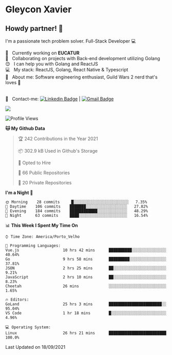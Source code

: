 # Gleycon Xavier

## Howdy partner! 👋

I'm a passionate tech problem solver.
Full-Stack Developer :computer:

 :rocket:  &nbsp; Currently working on **EUCATUR**
 <br/> :purple_heart: &nbsp; Collaborating on projects with Back-end development utilizing Golang
 <br/> :blush: &nbsp; I can help you with Golang and ReactJS
 <br/> :computer: &nbsp; My stack: ReactJS, Golang, React Native & Typescript
 <br/> 💬  &nbsp; About me: Software engineering enthusiast, Guild Wars 2 nerd that's loves :apple:
 <br/>
 <br/>
 <br/> :email: &nbsp; Contact-me: [![Linkedin Badge](https://img.shields.io/badge/-GleyconXavier-blue?style=flat-square&logo=Linkedin&logoColor=white&link=https://www.linkedin.com/in/gleyconxavier/)](https://www.linkedin.com/in/gleyconxavier/) 
| 
[![Gmail Badge](https://img.shields.io/badge/-gleyconxcarlos@gmail.com-c14438?style=flat-square&logo=Gmail&logoColor=white&link=mailto:gleyconxcarlos@gmail.com)](mailto:gleyconxcarlos@gmail.com)

![](https://komarev.com/ghpvc/?username=gleyconxavier)

<!--START_SECTION:waka-->
![Profile Views](http://img.shields.io/badge/Profile%20Views-0-blue)

**🐱 My Github Data** 

> 🏆 242 Contributions in the Year 2021
 > 
> 📦 302.9 kB Used in Github's Storage 
 > 
> 💼 Opted to Hire
 > 
> 📜 66 Public Repositories 
 > 
> 🔑 20 Private Repositories  
 > 
**I'm a Night 🦉** 

```text
🌞 Morning    28 commits     █░░░░░░░░░░░░░░░░░░░░░░░░   7.35% 
🌆 Daytime    106 commits    ███████░░░░░░░░░░░░░░░░░░   27.82% 
🌃 Evening    184 commits    ████████████░░░░░░░░░░░░░   48.29% 
🌙 Night      63 commits     ████░░░░░░░░░░░░░░░░░░░░░   16.54%

```


📊 **This Week I Spent My Time On** 

```text
⌚︎ Time Zone: America/Porto_Velho

💬 Programming Languages: 
Vue.js                   10 hrs 42 mins      ██████████░░░░░░░░░░░░░░░   40.64% 
Go                       9 hrs 58 mins       █████████░░░░░░░░░░░░░░░░   37.81% 
JSON                     2 hrs 25 mins       ██░░░░░░░░░░░░░░░░░░░░░░░   9.21% 
JavaScript               2 hrs 10 mins       ██░░░░░░░░░░░░░░░░░░░░░░░   8.23% 
Cheetah                  26 mins             ░░░░░░░░░░░░░░░░░░░░░░░░░   1.65%

🔥 Editors: 
GoLand                   25 hrs 3 mins       ███████████████████████░░   95.04% 
VS Code                  1 hr 18 mins        █░░░░░░░░░░░░░░░░░░░░░░░░   4.96%

💻 Operating System: 
Linux                    26 hrs 21 mins      █████████████████████████   100.0%

```


 Last Updated on 18/09/2021
<!--END_SECTION:waka-->
